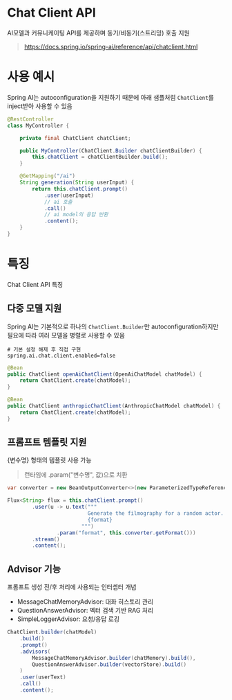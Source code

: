 # Chat Client API
AI모델과 커뮤니케이팅 API를 제공하며 동기/비동기(스트리밍) 호출 지원
> https://docs.spring.io/spring-ai/reference/api/chatclient.html

# 사용 예시
Spring AI는 autoconfiguration을 지원하기 때문에 아래 샘플처럼 `ChatClient`를 inject받아 사용할 수 있음
```java
@RestController
class MyController {

    private final ChatClient chatClient;

    public MyController(ChatClient.Builder chatClientBuilder) {
        this.chatClient = chatClientBuilder.build();
    }

    @GetMapping("/ai")
    String generation(String userInput) {
        return this.chatClient.prompt()
            .user(userInput)
            // ai 호출
            .call()
            // ai model의 응답 반환
            .content();
    }
}
```

# 특징
Chat Client API 특징
## 다중 모델 지원
Spring AI는 기본적으로 하나의 `ChatClient.Builder`만 autoconfiguration하지만 필요에 따라 여러 모델을 병렬로 사용할 수 있음

```properties
# 기본 설정 해제 후 직접 구현
spring.ai.chat.client.enabled=false
```
```java
@Bean
public ChatClient openAiChatClient(OpenAiChatModel chatModel) {
    return ChatClient.create(chatModel);
}

@Bean
public ChatClient anthropicChatClient(AnthropicChatModel chatModel) {
    return ChatClient.create(chatModel);
}
```

## 프롬프트 템플릿 지원
{변수명} 형태의 템플릿 사용 가능
> 런타임에 .param("변수명", 값)으로 치환
```java
var converter = new BeanOutputConverter<>(new ParameterizedTypeReference<List<ActorsFilms>>() {});

Flux<String> flux = this.chatClient.prompt()
        .user(u -> u.text("""
                          Generate the filmography for a random actor.
                          {format}
                        """)
                .param("format", this.converter.getFormat()))
        .stream()
        .content();
```

## Advisor 기능
프롬프트 생성 전/후 처리에 사용되는 인터셉터 개념
- MessageChatMemoryAdvisor: 대화 히스토리 관리 
- QuestionAnswerAdvisor: 벡터 검색 기반 RAG 처리 
- SimpleLoggerAdvisor: 요청/응답 로깅
```java
ChatClient.builder(chatModel)
    .build()
    .prompt()
    .advisors(
        MessageChatMemoryAdvisor.builder(chatMemory).build(),
        QuestionAnswerAdvisor.builder(vectorStore).build()
    )
    .user(userText)
    .call()
    .content();
```